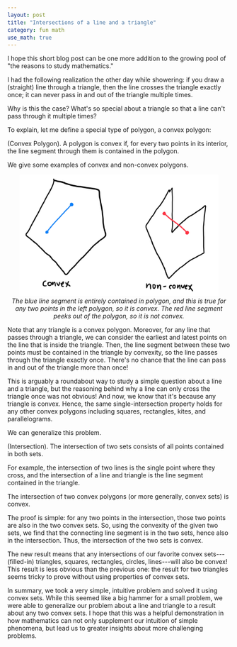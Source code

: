 ```yaml
---
layout: post
title: "Intersections of a line and a triangle"
category: fun math
use_math: true
---
```


I hope this short blog post can be one more addition to the growing pool of "the reasons to study mathematics."

I had the following realization the other day while showering: if you draw a (straight) line through a triangle, then the line crosses the triangle exactly once; it can never pass in and out of the triangle multiple times.

Why is this the case? What's so special about a triangle so that a line can't pass through it multiple times? 

To explain, let me define a special type of polygon, a convex polygon:

<div class="definition">
(Convex Polygon). A polygon is convex if, for every two points in its interior, the line segment through them is contained in the polygon.
</div>

We give some examples of convex and non-convex polygons. 

<p align="center">
    <img width="450" src="/assets/convex-nonconvex.png">
    <br>
    <em>The blue line segment is entirely contained in polygon, and this is true for any two points in the left polygon, so it is convex. The red line segment peeks out of the polygon, so it is not convex.</em>
</p>

Note that any triangle is a convex polygon. Moreover, for any line that passes through a triangle, we can consider the earliest and latest points on the line that is inside the triangle. Then, the line segment between these two points must be contained in the triangle by convexity, so the line passes through the triangle exactly once. There's no chance that the line can pass in and out of the triangle more than once!

This is arguably a roundabout way to study a simple question about a line and a triangle, but the reasoning behind why a line can only cross the triangle once was not obvious! And now, we know that it's because any triangle is convex. Hence, the same single-intersection property holds for any other convex polygons including squares, rectangles, kites, and parallelograms.

We can generalize this problem.
<div class="boxed definition">
(Intersection). The intersection of two sets consists of all points contained in both sets.
</div>

For example, the intersection of two lines is the single point where they cross, and the intersection of a line and triangle is the line segment contained in the triangle.

<div class="boxed proposition">
The intersection of two convex polygons (or more generally, convex sets) is convex.
</div>

The proof is simple: for any two points in the intersection, those two points are also in the two convex sets. So, using the convexity of the given two sets, we find that the connecting line segment is in the two sets, hence also in the intersection. Thus, the intersection of the two sets is convex.

The new result means that any intersections of our favorite convex sets---(filled-in) triangles, squares, rectangles, circles, lines---will also be convex! This result is less obvious than the previous one: the result for two triangles seems tricky to prove without using properties of convex sets.

In summary, we took a very simple, intuitive problem and solved it using convex sets. While this seemed like a big hammer for a small problem, we were able to generalize our problem about a line and triangle to a result about any two convex sets. I hope that this was a helpful demonstration in how mathematics can not only supplement our intuition of simple phenomena, but lead us to greater insights about more challenging problems.
